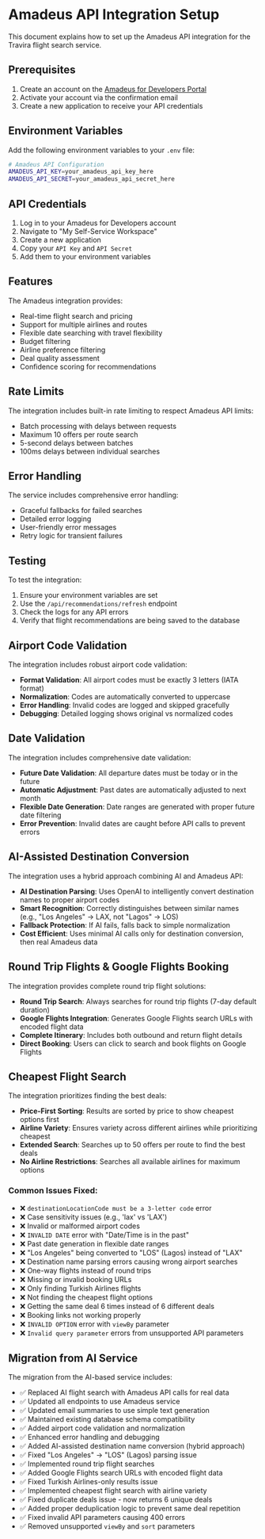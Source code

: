 # Amadeus API Integration Setup

This document explains how to set up the Amadeus API integration for the Travira flight search service.

## Prerequisites

1. Create an account on the [Amadeus for Developers Portal](https://developers.amadeus.com/self-service/apis-docs/guides/developer-guides/quick-start/)
2. Activate your account via the confirmation email
3. Create a new application to receive your API credentials

## Environment Variables

Add the following environment variables to your `.env` file:

```bash
# Amadeus API Configuration
AMADEUS_API_KEY=your_amadeus_api_key_here
AMADEUS_API_SECRET=your_amadeus_api_secret_here
```

## API Credentials

1. Log in to your Amadeus for Developers account
2. Navigate to "My Self-Service Workspace"
3. Create a new application
4. Copy your `API Key` and `API Secret`
5. Add them to your environment variables

## Features

The Amadeus integration provides:

- Real-time flight search and pricing
- Support for multiple airlines and routes
- Flexible date searching with travel flexibility
- Budget filtering
- Airline preference filtering
- Deal quality assessment
- Confidence scoring for recommendations

## Rate Limits

The integration includes built-in rate limiting to respect Amadeus API limits:
- Batch processing with delays between requests
- Maximum 10 offers per route search
- 5-second delays between batches
- 100ms delays between individual searches

## Error Handling

The service includes comprehensive error handling:
- Graceful fallbacks for failed searches
- Detailed error logging
- User-friendly error messages
- Retry logic for transient failures

## Testing

To test the integration:

1. Ensure your environment variables are set
2. Use the `/api/recommendations/refresh` endpoint
3. Check the logs for any API errors
4. Verify that flight recommendations are being saved to the database

## Airport Code Validation

The integration includes robust airport code validation:
- **Format Validation**: All airport codes must be exactly 3 letters (IATA format)
- **Normalization**: Codes are automatically converted to uppercase
- **Error Handling**: Invalid codes are logged and skipped gracefully
- **Debugging**: Detailed logging shows original vs normalized codes

## Date Validation

The integration includes comprehensive date validation:
- **Future Date Validation**: All departure dates must be today or in the future
- **Automatic Adjustment**: Past dates are automatically adjusted to next month
- **Flexible Date Generation**: Date ranges are generated with proper future date filtering
- **Error Prevention**: Invalid dates are caught before API calls to prevent errors

## AI-Assisted Destination Conversion

The integration uses a hybrid approach combining AI and Amadeus API:
- **AI Destination Parsing**: Uses OpenAI to intelligently convert destination names to proper airport codes
- **Smart Recognition**: Correctly distinguishes between similar names (e.g., "Los Angeles" → LAX, not "Lagos" → LOS)
- **Fallback Protection**: If AI fails, falls back to simple normalization
- **Cost Efficient**: Uses minimal AI calls only for destination conversion, then real Amadeus data

## Round Trip Flights & Google Flights Booking

The integration provides complete round trip flight solutions:
- **Round Trip Search**: Always searches for round trip flights (7-day default duration)
- **Google Flights Integration**: Generates Google Flights search URLs with encoded flight data
- **Complete Itinerary**: Includes both outbound and return flight details
- **Direct Booking**: Users can click to search and book flights on Google Flights

## Cheapest Flight Search

The integration prioritizes finding the best deals:
- **Price-First Sorting**: Results are sorted by price to show cheapest options first
- **Airline Variety**: Ensures variety across different airlines while prioritizing cheapest
- **Extended Search**: Searches up to 50 offers per route to find the best deals
- **No Airline Restrictions**: Searches all available airlines for maximum options

### Common Issues Fixed:
- ❌ `destinationLocationCode must be a 3-letter code` error
- ❌ Case sensitivity issues (e.g., 'lax' vs 'LAX')
- ❌ Invalid or malformed airport codes
- ❌ `INVALID DATE` error with "Date/Time is in the past"
- ❌ Past date generation in flexible date ranges
- ❌ "Los Angeles" being converted to "LOS" (Lagos) instead of "LAX"
- ❌ Destination name parsing errors causing wrong airport searches
- ❌ One-way flights instead of round trips
- ❌ Missing or invalid booking URLs
- ❌ Only finding Turkish Airlines flights
- ❌ Not finding the cheapest flight options
- ❌ Getting the same deal 6 times instead of 6 different deals
- ❌ Booking links not working properly
- ❌ `INVALID OPTION` error with `viewBy` parameter
- ❌ `Invalid query parameter` errors from unsupported API parameters

## Migration from AI Service

The migration from the AI-based service includes:
- ✅ Replaced AI flight search with Amadeus API calls for real data
- ✅ Updated all endpoints to use Amadeus service
- ✅ Updated email summaries to use simple text generation
- ✅ Maintained existing database schema compatibility
- ✅ Added airport code validation and normalization
- ✅ Enhanced error handling and debugging
- ✅ Added AI-assisted destination name conversion (hybrid approach)
- ✅ Fixed "Los Angeles" → "LOS" (Lagos) parsing issue
- ✅ Implemented round trip flight searches
- ✅ Added Google Flights search URLs with encoded flight data
- ✅ Fixed Turkish Airlines-only results issue
- ✅ Implemented cheapest flight search with airline variety
- ✅ Fixed duplicate deals issue - now returns 6 unique deals
- ✅ Added proper deduplication logic to prevent same deal repetition
- ✅ Fixed invalid API parameters causing 400 errors
- ✅ Removed unsupported `viewBy` and `sort` parameters
